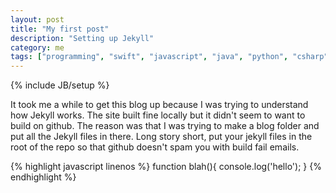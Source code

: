 ```yaml
---
layout: post
title: "My first post"
description: "Setting up Jekyll"
category: me
tags: ["programming", "swift", "javascript", "java", "python", "csharp"]
---
```

{% include JB/setup %}

It took me a while to get this blog up because I was trying to understand how Jekyll works.
The site built fine locally but it didn't seem to want to build on github. 
The reason was that I was trying to make a blog folder and put all the Jekyll files in there.
Long story short, put your jekyll files in the root of the repo so that github doesn't spam you with build fail emails.

{% highlight javascript linenos %}
function blah(){
  console.log('hello');
}
{% endhighlight %}